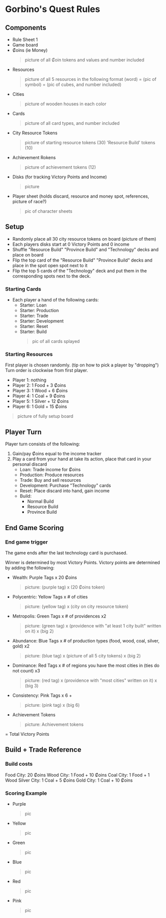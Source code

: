 # Gorbino's Quest Rules

## Components

- Rule Sheet 1
- Game board
- ₡oins (ie Money)
    > picture of all ₡oin tokens and values and number included
- Resources
    > picture of all 5 resources in the following format (word) = (pic of symbol) = (pic of cubes, and number included)
- Cities
    > picture of wooden houses in each color
- Cards
    > picture of all card types, and number included
- City Resource Tokens
    > picture of starting resource tokens (30) 'Resource Build' tokens (10)
- Achievement Rokens
    > picture of achievement tokens (12)
- Disks (for tracking Victory Points and Income)
    > picture
- Player sheet (holds discard, resource and money spot, references, picture of race?)
    > pic of character sheets

## Setup

- Randomly place all 30 city resource tokens on board (picture of them)
- Each players disks start at 0 Victory Points and 0 income
- Shuffle "Resource Build" "Province Build" and "Technology" decks and place on board
- Flip the top card of the "Resource Build" "Province Build" decks and place in the spot open spot next to it
- Flip the top 5 cards of the "Technology" deck and put them in the corresponding spots next to the deck.

### Starting Cards

- Each player a hand of the following cards:
  - Starter: Loan
  - Starter: Production
  - Starter: Trade
  - Starter: Development
  - Starter: Reset
  - Starter: Build
     > pic of all cards splayed

### Starting Resources

First player is chosen randomly. (tip on how to pick a player by "dropping") Turn order is clockwise from first player.

- Player 1: nothing
- Player 2: 1 Food + 3 ₡oins
- Player 3: 1 Wood + 6 ₡oins
- Player 4: 1 Coal + 9 ₡oins
- Player 5: 1 Silver + 12 ₡oins
- Player 6: 1 Gold + 15 ₡oins

> picture of fully setup board

## Player Turn

Player turn consists of the following:

1. Gain/pay ₡oins equal to the income tracker
2. Play a card from your hand at take its action, place that card in your personal discard
   - Loan: Trade income for ₡oins
   - Production: Produce resources
   - Trade: Buy and sell resources
   - Development: Purchase "Technology" cards
   - Reset: Place discard into hand, gain income
   - Build:
     - Normal Build
     - Resource Build
     - Province Build

## End Game Scoring

### End game trigger

The game ends after the last technology card is purchased.

Winner is determined by most Victory Points. Victory points are determined by adding the following:

- Wealth: Purple Tags x 20 ₡oins
    > picture: (purple tag) x (20 ₡oins token)
- Polycentric: Yellow Tags x # of cities
    > picture: (yellow tag) x (city on city resource token)
- Metropolis: Green Tags x # of providences x2
    > picture: (green tag) x (providence with "at least 1 city built" written on it) x (big 2)
- Abundance: Blue Tags x # of production types (food, wood, coal, silver, gold) x2
    > picture: (blue tag) x (picture of all 5 city tokens) x (big 2)
- Dominance: Red Tags x # of regions you have the most cities in (ties do not count) x3
    > picture: (red tag) x (providence with "most cities" written on it) x (big 3)
- Consistency: Pink Tags x 6 +
    > picture: (pink tag) x (big 6)
- Achievement Tokens
    > picture: Achievement tokens

= Total Victory Points

## Build + Trade Reference

### Build costs

Food City: 20 ₡oins
Wood City: 1 Food + 10 ₡oins
Coal City: 1 Food + 1 Wood
Silver City: 1 Coal + 5 ₡oins
Gold City: 1 Coal + 10 ₡oins

### Scoring Example

- Purple
    > pic
- Yellow
    > pic
- Green
    > pic
- Blue
    > pic
- Red
    > pic
- Pink
    > pic
